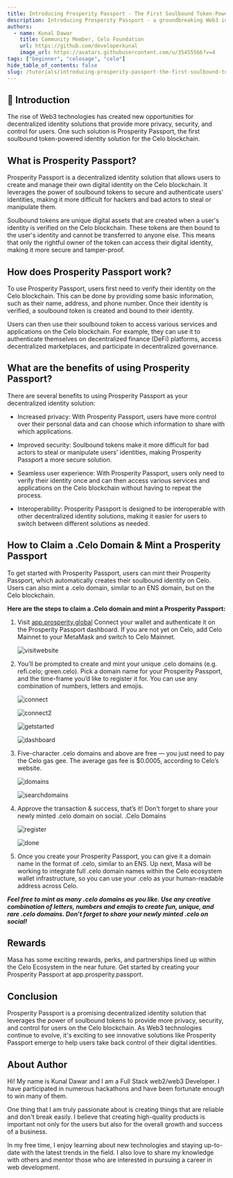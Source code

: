 ```yaml
---
title: Introducing Prosperity Passport - The First Soulbound Token-Powered Web3 Identity Solution for Celo Blockchain
description: Introducing Prosperity Passport - a groundbreaking Web3 identity solution for Celo blockchain. The first-ever soulbound token-powered platform to enable secure, decentralized identity verification.
authors:
  - name: Kunal Dawar
    title: Community Member, Celo Foundation
    url: https://github.com/developerkunal
    image_url: https://avatars.githubusercontent.com/u/35455566?v=4
tags: ["beginner", "celosage", "celo"]
hide_table_of_contents: false
slug: /tutorials/introducing-prosperity-passport-the-first-soulbound-token-powered-web3-identity-solution-for-celo-blockchain
---
```


## 🌱 Introduction

The rise of Web3 technologies has created new opportunities for decentralized identity solutions that provide more privacy, security, and control for users. One such solution is Prosperity Passport, the first soulbound token-powered identity solution for the Celo blockchain.

## What is Prosperity Passport?

Prosperity Passport is a decentralized identity solution that allows users to create and manage their own digital identity on the Celo blockchain. It leverages the power of soulbound tokens to secure and authenticate users' identities, making it more difficult for hackers and bad actors to steal or manipulate them.

Soulbound tokens are unique digital assets that are created when a user's identity is verified on the Celo blockchain. These tokens are then bound to the user's identity and cannot be transferred to anyone else. This means that only the rightful owner of the token can access their digital identity, making it more secure and tamper-proof.

## How does Prosperity Passport work?

To use Prosperity Passport, users first need to verify their identity on the Celo blockchain. This can be done by providing some basic information, such as their name, address, and phone number. Once their identity is verified, a soulbound token is created and bound to their identity.

Users can then use their soulbound token to access various services and applications on the Celo blockchain. For example, they can use it to authenticate themselves on decentralized finance (DeFi) platforms, access decentralized marketplaces, and participate in decentralized governance.

## What are the benefits of using Prosperity Passport?

There are several benefits to using Prosperity Passport as your decentralized identity solution:

- Increased privacy: With Prosperity Passport, users have more control over their personal data and can choose which information to share with which applications.

- Improved security: Soulbound tokens make it more difficult for bad actors to steal or manipulate users' identities, making Prosperity Passport a more secure solution.

- Seamless user experience: With Prosperity Passport, users only need to verify their identity once and can then access various services and applications on the Celo blockchain without having to repeat the process.

- Interoperability: Prosperity Passport is designed to be interoperable with other decentralized identity solutions, making it easier for users to switch between different solutions as needed.

## How to Claim a .Celo Domain & Mint a Prosperity Passport

To get started with Prosperity Passport, users can mint their Prosperity Passport, which automatically creates their soulbound identity on Celo. Users can also mint a .celo domain, similar to an ENS domain, but on the Celo blockchain.

**Here are the steps to claim a .Celo domain and mint a Prosperity Passport:**

1. Visit [app.prosperity.global](https://app.prosperity.global)
   Connect your wallet and authenticate it on the Prosperity Passport dashboard. If you are not yet on Celo, add Celo Mainnet to your MetaMask and switch to Celo Mainnet.

   ![visitwebsite](images/1.png)

2. You’ll be prompted to create and mint your unique .celo domains (e.g. refi.celo; green.celo). Pick a domain name for your Prosperity Passport, and the time-frame you’d like to register it for. You can use any combination of numbers, letters and emojis.

   ![connect](images/2.png)

   ![connect2](images/3.png)

   ![getstarted](images/4.png)

   ![dashboard](images/5.png)

3. Five-character .celo domains and above are free — you just need to pay the Celo gas gee. The average gas fee is $0.0005, according to Celo’s website.

   ![domains](images/6.png)

   ![searchdomains](images/7.png)

4. Approve the transaction & success, that’s it! Don’t forget to share your newly minted .celo domain on social.
   .Celo Domains

   ![register](images/8.png)

   ![done](images/9.png)

5. Once you create your Prosperity Passport, you can give it a domain name in the format of .celo, similar to an ENS. Up next, Masa will be working to integrate full .celo domain names within the Celo ecosystem wallet infrastructure, so you can use your .celo as your human-readable address across Celo.

**_Feel free to mint as many .celo domains as you like. Use any creative combination of letters, numbers and emojis to create fun, unique, and rare .celo domains. Don’t forget to share your newly minted .celo on social!_**

## Rewards

Masa has some exciting rewards, perks, and partnerships lined up within the Celo Ecosystem in the near future. Get started by creating your Prosperity Passport at app.prosperity.passport.

## Conclusion

Prosperity Passport is a promising decentralized identity solution that leverages the power of soulbound tokens to provide more privacy, security, and control for users on the Celo blockchain. As Web3 technologies continue to evolve, it's exciting to see innovative solutions like Prosperity Passport emerge to help users take back control of their digital identities.

## About Author

Hi! My name is Kunal Dawar and I am a Full Stack web2/web3 Developer. I have participated in numerous hackathons and have been fortunate enough to win many of them.

One thing that I am truly passionate about is creating things that are reliable and don't break easily. I believe that creating high-quality products is important not only for the users but also for the overall growth and success of a business.

In my free time, I enjoy learning about new technologies and staying up-to-date with the latest trends in the field. I also love to share my knowledge with others and mentor those who are interested in pursuing a career in web development.
